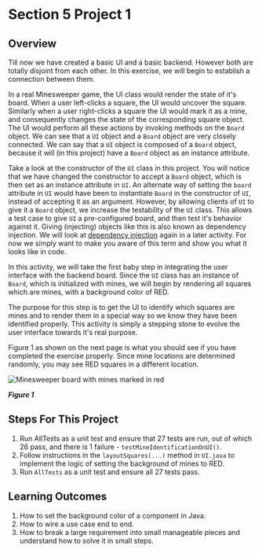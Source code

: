 <h1>Section 5 Project 1</h1>

<h2>Overview</h2>

Till now we have created a basic UI and a basic backend. However both are totally disjoint from each other. In this exercise, we will begin to establish a connection between them.

In a real Minesweeper game, the UI class would render the state of it's board. When a user left-clicks a square, the UI would uncover the square. Similarly when a user right-clicks a square the UI would mark it as a mine, and consequently changes the state of the corresponding square object. The UI would perform all these actions by invoking methods on the ```Board``` object. We can see that a ```UI``` object and a ```Board``` object are very closely connected. We can say that a ```UI``` object is composed of a ```Board``` object, because it will (in this project) have a ```Board``` object as an instance attribute.

Take a look at the constructor of the ```UI``` class in this project. You will notice that we have changed the constructor to accept a ```Board``` object, which is then set as an instance attribute in ```UI```. An alternate way of setting the ```board``` attribute in ```UI``` would have been to instantiate ```Board``` in the constructor of ```UI```, instead of accepting it as an argument. However, by allowing clients of ```UI``` to give it a ```Board``` object, we increase the testability of the ```UI``` class. This allows a test case to give ```UI``` a pre-configured board, and then test it's behavior against it. Giving (injecting) objects like this is also known as dependency injection. We will look at [dependency injection](http://stackoverflow.com/questions/130794/what-is-dependency-injection) again in a later activity. For now we simply want to make you aware of this term and show you what it looks like in code.

In this activity, we will take the first baby step in integrating the user interface with the backend board. Since the ```UI``` class has an instance of ```Board```, which is initialized with mines, we will begin by rendering all squares which are mines, with a background color of RED. 

The purpose for this step is to get the UI to identify which squares are mines and to render them in a special way so we know they have been identified properly. This activity is simply a stepping stone to evolve the user interface towards it's real purpose.  

Figure 1 as shown on the next page is what you should see if you have completed the exercise properly. Since mine locations are determined randomly, you may see RED squares in a different location.

![Minesweeper board with mines  marked in red](https://raw.github.com/diycomputerscience/MinesweeperImages/master/images/MinesweeperWithMinesMarkedInRed.jpg)

_**Figure 1**_

<h2>Steps For This Project</h2>

 1. Run AllTests as a unit test and ensure that 27 tests are run, out of which 26 pass, and there is 1 failure - ```testMineIdentificationOnUI()```.
 1. Follow instructions in the ```layoutSquares(...)``` method in ```UI.java``` to implement the logic of setting the background of mines to RED.
 1. Run ```AllTests``` as a unit test and ensure all 27 tests pass.

<h2>Learning Outcomes</h2>

 1. How to set the background color of a component in Java.
 1. How to wire a use case end to end.
 1. How to break a large requirement into small manageable pieces and understand how to solve it in small steps.

